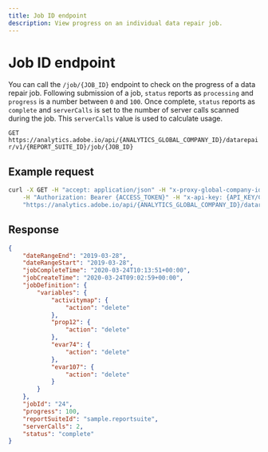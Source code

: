 ```yaml
---
title: Job ID endpoint
description: View progress on an individual data repair job.
---
```


# Job ID endpoint

You can call the `/job/{JOB_ID}` endpoint to check on the progress of a data repair job. Following submission of a job, `status` reports as `processing` and `progress` is a number between `0` and `100`. Once complete, `status` reports as `complete` and `serverCalls` is set to the number of server calls scanned during the job. This `serverCalls` value is used to calculate usage.

`GET https://analytics.adobe.io/api/{ANALYTICS_GLOBAL_COMPANY_ID}/datarepair/v1/{REPORT_SUITE_ID}/job/{JOB_ID}`

## Example request

```sh
curl -X GET -H "accept: application/json" -H "x-proxy-global-company-id: {ANALYTICS_GLOBAL_COMPANY_ID}" \
    -H "Authorization: Bearer {ACCESS_TOKEN}" -H "x-api-key: {API_KEY/CLIENT_ID}" \
    "https://analytics.adobe.io/api/{ANALYTICS_GLOBAL_COMPANY_ID}/datarepair/v1/{REPORT_SUITE_ID}/job/{JOB_ID}"
```

## Response

```json
{
    "dateRangeEnd": "2019-03-28",
    "dateRangeStart": "2019-03-28",
    "jobCompleteTime": "2020-03-24T10:13:51+00:00",
    "jobCreateTime": "2020-03-24T09:02:59+00:00",
    "jobDefinition": {
        "variables": {
            "activitymap": {
                "action": "delete"
            },
            "prop12": {
                "action": "delete"
            },
            "evar74": {
                "action": "delete"
            },
            "evar107": {
                "action": "delete"
            }
        }
    },
    "jobId": "24",
    "progress": 100,
    "reportSuiteId": "sample.reportsuite",
    "serverCalls": 2,
    "status": "complete"
}
```
